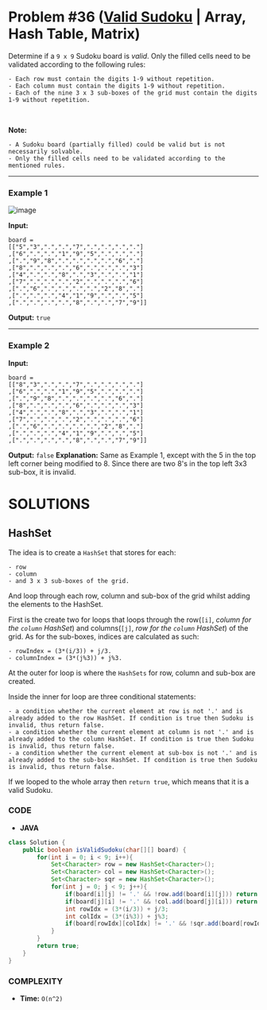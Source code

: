 # Problem #36 ([Valid Sudoku](https://leetcode.com/problems/valid-sudoku/submissions/) | Array, Hash Table, Matrix)

Determine if a `9 x 9` Sudoku board is *valid*. Only the filled cells need to be validated according to the following rules:

    - Each row must contain the digits 1-9 without repetition.
    - Each column must contain the digits 1-9 without repetition.
    - Each of the nine 3 x 3 sub-boxes of the grid must contain the digits 1-9 without repetition.
<br/>

**Note:**

    - A Sudoku board (partially filled) could be valid but is not necessarily solvable.
    - Only the filled cells need to be validated according to the mentioned rules.

***

### Example 1
![image](https://user-images.githubusercontent.com/89616705/187617901-bcf09e97-29e0-4cd2-a567-36b013794fd7.png)

**Input:**

    board = 
    [["5","3",".",".","7",".",".",".","."]
    ,["6",".",".","1","9","5",".",".","."]
    ,[".","9","8",".",".",".",".","6","."]
    ,["8",".",".",".","6",".",".",".","3"]
    ,["4",".",".","8",".","3",".",".","1"]
    ,["7",".",".",".","2",".",".",".","6"]
    ,[".","6",".",".",".",".","2","8","."]
    ,[".",".",".","4","1","9",".",".","5"]
    ,[".",".",".",".","8",".",".","7","9"]]
    
**Output:** `true`

***

### Example 2

**Input:**

    board = 
    [["8","3",".",".","7",".",".",".","."]
    ,["6",".",".","1","9","5",".",".","."]
    ,[".","9","8",".",".",".",".","6","."]
    ,["8",".",".",".","6",".",".",".","3"]
    ,["4",".",".","8",".","3",".",".","1"]
    ,["7",".",".",".","2",".",".",".","6"]
    ,[".","6",".",".",".",".","2","8","."]
    ,[".",".",".","4","1","9",".",".","5"]
    ,[".",".",".",".","8",".",".","7","9"]]

**Output:** `false`
**Explanation:** Same as Example 1, except with the 5 in the top left corner being modified to 8. Since there are two 8's in the top left 3x3 sub-box, it is invalid.

# SOLUTIONS

## HashSet

The idea is to create a `HashSet` that stores *<Characters>* for each:

    - row
    - column
    - and 3 x 3 sub-boxes of the grid.

And loop through each row, column and sub-box of the grid whilst adding the elements to the HashSet.
    
First is the create two for loops that loops through the row(`[i]`, *column for the `column` HashSet*) and columns(`[j]`, *row for the `column` HashSet*) of the grid. As for the sub-boxes, indices are calculated as such:

    - rowIndex = (3*(i/3)) + j/3.
    - columnIndex = (3*(j%3)) + j%3.
    
At the outer for loop is where the `HashSets` for row, column and sub-box are created.

Inside the inner for loop are three conditional statements:
    
    - a condition whether the current element at row is not '.' and is already added to the row HashSet. If condition is true then Sudoku is invalid, thus return false.
    - a condition whether the current element at column is not '.' and is already added to the column HashSet. If condition is true then Sudoku is invalid, thus return false.
    - a condition whether the current element at sub-box is not '.' and is already added to the sub-box HashSet. If condition is true then Sudoku is invalid, thus return false.

If we looped to the whole array then `return true`, which means that it is a valid Sudoku.

### CODE

- **JAVA**
```java
class Solution {
    public boolean isValidSudoku(char[][] board) {
        for(int i = 0; i < 9; i++){
            Set<Character> row = new HashSet<Character>();
            Set<Character> col = new HashSet<Character>();
            Set<Character> sqr = new HashSet<Character>();
            for(int j = 0; j < 9; j++){
                if(board[i][j] != '.' && !row.add(board[i][j])) return false;
                if(board[j][i] != '.' && !col.add(board[j][i])) return false;
                int rowIdx = (3*(i/3)) + j/3;
                int colIdx = (3*(i%3)) + j%3;
                if(board[rowIdx][colIdx] != '.' && !sqr.add(board[rowIdx][colIdx])) return false;
            }
        }
        return true;
    }
}
```

### COMPLEXITY
- **Time:** `O(n^2)` <br/>
